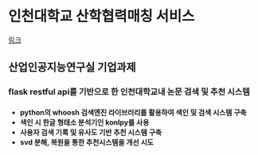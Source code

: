 # 인천대학교 산학협력매칭 서비스

 [링크](http://rndhub.moberan.com/)

 <h2>
 산업인공지능연구실 기업과제
 </h2>

 <h3>
 
 flask restful api를 기반으로 한 인천대학교내 논문 검색 및 추천 시스템<br>
 </h3>
 <h4>
 <ul>
 <li>python의 whoosh 검색엔진 라이브러리를 활용하여 색인 및 검색 시스템 구축</li>
 <li>색인 시 한글 형태소 분석기인 konlpy를 사용</li>
 <li>사용자 검색 기록 및 유사도 기반 추천 시스템 구축</li>
 <li>svd 분해, 복원을 통한 추천시스템을 개선 시도</li>
 </ul>
 </h4>
